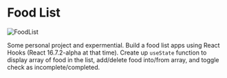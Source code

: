 # Food List

![FoodList](./FoodList.JPG)

Some personal project and expermential. Build a food list apps using React Hooks (React 16.7.2-alpha at that time). Create up `useState` function to display array of food in the list, add/delete food into/from array, and toggle check as incomplete/completed.
